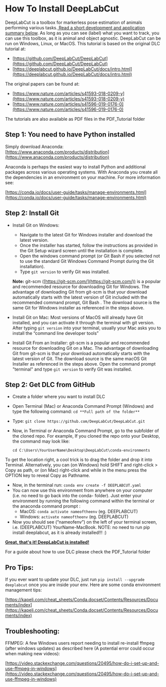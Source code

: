 # How To Install DeepLabCut

DeepLabCut is a toolbox for markerless pose estimation of animals performing various tasks.[ Read a short development and application summary below](https://github.com/DeepLabCut/DeepLabCut#why-use-deeplabcut). As long as you can see (label) what you want to track, you can use this toolbox, as it is animal and object agnostic. DeepLabCut can be run on Windows, Linux, or MacOS. This tutorial is based on the original DLC tutorial at:



* [https://github.com/DeepLabCut/DeepLabCut](https://github.com/DeepLabCut/DeepLabCut) 
* [https://deeplabcut.github.io/DeepLabCut/docs/intro.html](https://deeplabcut.github.io/DeepLabCut/docs/intro.html) 

The original papers can be found at:



* [https://www.nature.com/articles/s41593-018-0209-y](https://www.nature.com/articles/s41593-018-0209-y) 
* [https://www.nature.com/articles/s41596-019-0176-0](https://www.nature.com/articles/s41596-019-0176-0) 

The tutorials are also available as PDF files in the PDF_Tutorial folder

## Step 1: You need to have Python installed

Simply download Anaconda: [https://www.anaconda.com/products/distribution](https://www.anaconda.com/products/distribution) 

Anaconda is perhaps the easiest way to install Python and additional packages across various operating systems. With Anaconda you create all the dependencies in an environment on your machine. For more information see:

[https://conda.io/docs/user-guide/tasks/manage-environments.html](https://conda.io/docs/user-guide/tasks/manage-environments.html)


## Step 2: Install Git



* Install Git on Windows: 
    * Navigate to the latest Git for Windows installer and download the latest version.
    * Once the installer has started, follow the instructions as provided in the Git Setup wizard screen until the installation is complete. 
    * Open the windows command prompt (or Git Bash if you selected not to use the standard Git Windows Command Prompt during the Git installation).
    * Type `git version` to verify Git was installed.

    **Note:** git-scm ([https://git-scm.com/](https://git-scm.com/)) is a popular and recommended resource for downloading Git for Windows. The advantage of downloading Git from git-scm is that  your download automatically starts with the latest version of Git included with the  recommended command prompt, Git Bash . The download source is the same Git for Windows installer as referenced in the steps above.


    

* Install Git on Mac: Most versions of MacOS will already have Git installed, and you can activate it through the terminal with git version. After typing `git version` into your terminal, usually your Mac asks you to install the “command line developer tools”

    

* Install Git From an Installer: git-scm is a popular and recommended resource for downloading Git on a Mac. The advantage of downloading Git from git-scm is that your download automatically starts with the latest version of Git. The download source is the same macOS Git Installer as referenced in the steps above. Open the command prompt "terminal" and type `git version` to verify Git was installed.


## Step 2: Get DLC from GitHub



* Create a folder where you want to install DLC
* Open Terminal (Mac) or Anaconda Command Prompt (Windows) and type the following command:  `cd **Full path of the folder**`
* Type: `git clone https://github.com/DeepLabCut/DeepLabCut.git` 
* Now, in Terminal or Anaconda Command Prompt, go to the subfolder of the cloned repo. For example, If you cloned the repo onto your Desktop, the command may look like:

     `cd C:\Users\YourUserName\Desktop\DeepLabCut\conda-environments`


To get the location right, a cool trick is to drag the folder and drop it into Terminal. Alternatively, you can (on Windows) hold SHIFT and right-click > Copy as path, or (on Mac) right-click and while in the menu press the OPTION key to reveal Copy as Pathname.



* Now, in the terminal run: `conda env create -f DEEPLABCUT.yaml`
* You can now use this environment from anywhere on your computer (i.e. no need to go back into the conda- folder). Just enter your environment by running the following command within the terminal or the anaconda command prompt :
    * MacOS: `conda activate nameoftheenv` (eg. DEEPLABCUT)
    * Windows: `activate nameoftheenv` (eg. DEEPLABCUT)
* Now you should see (“nameofenv”) on the left of your terminal screen, i.e. (DEEPLABCUT) YourName-MacBook. NOTE: no need to run pip install deeplabcut, as it is already installed!!! :)

**<span style="text-decoration:underline;">**Great, that's it! DeepLabCut is installed!**</span>**

For a guide about how to use DLC please check the PDF_Tutorial folder


## Pro Tips:

If you ever want to update your DLC, just run `pip install --upgrade deeplabcut` once you are inside your env. Here are some conda environment management tips: 

[https://kapeli.com/cheat_sheets/Conda.docset/Contents/Resources/Documents/index](https://kapeli.com/cheat_sheets/Conda.docset/Contents/Resources/Documents/index) 


## Troubleshooting:

FFMPEG: A few Windows users report needing to install re-install ffmpeg (after windows updates) as described here (A potential error could occur when making new videos): 

[https://video.stackexchange.com/questions/20495/how-do-i-set-up-and-use-ffmpeg-in-windows](https://video.stackexchange.com/questions/20495/how-do-i-set-up-and-use-ffmpeg-in-windows)  
